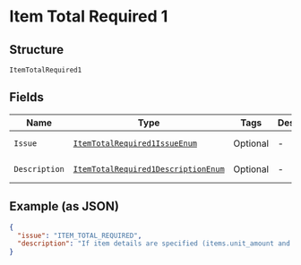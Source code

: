 
# Item Total Required 1

## Structure

`ItemTotalRequired1`

## Fields

| Name | Type | Tags | Description | Getter | Setter |
|  --- | --- | --- | --- | --- | --- |
| `Issue` | [`ItemTotalRequired1IssueEnum`](../../doc/models/item-total-required-1-issue-enum.md) | Optional | - | ItemTotalRequired1IssueEnum getIssue() | setIssue(ItemTotalRequired1IssueEnum issue) |
| `Description` | [`ItemTotalRequired1DescriptionEnum`](../../doc/models/item-total-required-1-description-enum.md) | Optional | - | ItemTotalRequired1DescriptionEnum getDescription() | setDescription(ItemTotalRequired1DescriptionEnum description) |

## Example (as JSON)

```json
{
  "issue": "ITEM_TOTAL_REQUIRED",
  "description": "If item details are specified (items.unit_amount and items.quantity) corresponding amount.breakdown.item_total is required."
}
```

